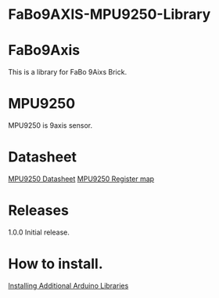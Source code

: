 # FaBo9AXIS-MPU9250-Library

# FaBo9Axis

This is a library for FaBo 9Aixs Brick.

# MPU9250

MPU9250 is 9axis sensor.

# Datasheet

[MPU9250 Datasheet](http://store.invensense.com/datasheets/invensense/MPU9250REV1.0.pdf)
[MPU9250 Register map](http://43zrtwysvxb2gf29r5o0athu.wpengine.netdna-cdn.com/wp-content/uploads/2015/02/MPU-9250-Register-Map.pdf)

# Releases

1.0.0 Initial release.

# How to install.

[Installing Additional Arduino Libraries](https://www.arduino.cc/en/Guide/Libraries#toc3)

